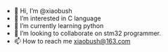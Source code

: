 - 👋 Hi, I’m @xiaobush
- 👀 I’m interested in C language 
- 🌱 I’m currently learning python
- 💞️ I’m looking to collaborate on stm32 programmer.
- 📫 How to reach me xiaobush@163.com

<!---
xiaobush/xiaobush is a ✨ special ✨ repository because its `README.md` (this file) appears on your GitHub profile.
You can click the Preview link to take a look at your changes.
--->
